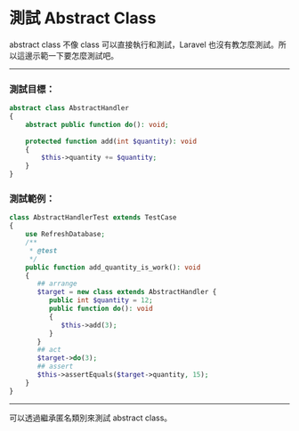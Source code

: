 # 測試 Abstract Class

abstract class 不像 class 可以直接執行和測試，Laravel 也沒有教怎麼測試。所以這邊示範一下要怎麼測試吧。

***

### 測試目標：

```php
abstract class AbstractHandler
{
    abstract public function do(): void;
    
    protected function add(int $quantity): void
    {
        $this->quantity += $quantity;
    }
}
```

### 測試範例：

```php
class AbstractHandlerTest extends TestCase
{
    use RefreshDatabase;
    /**
     * @test
     */
    public function add_quantity_is_work(): void
    {
       ## arrange
       $target = new class extends AbstractHandler {
          public int $quantity = 12;
          public function do(): void
          {
             $this->add(3);
          }
       }
       ## act
       $target->do(3);
       ## assert
       $this->assertEquals($target->quantity, 15);
    }
}
```

***

可以透過繼承匿名類別來測試 abstract class。

